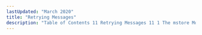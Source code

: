 ```yaml
---
lastUpdated: "March 2020"
title: "Retrying Messages"
description: "Table of Contents 11 Retrying Messages 11 1 The mstore Module 11 2 Message Retention..."
---
```


